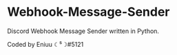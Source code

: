 # Webhook-Message-Sender
Discord Webhook Message Sender written in Python.

Coded by Eniuu ☾⁵☽#5121 
